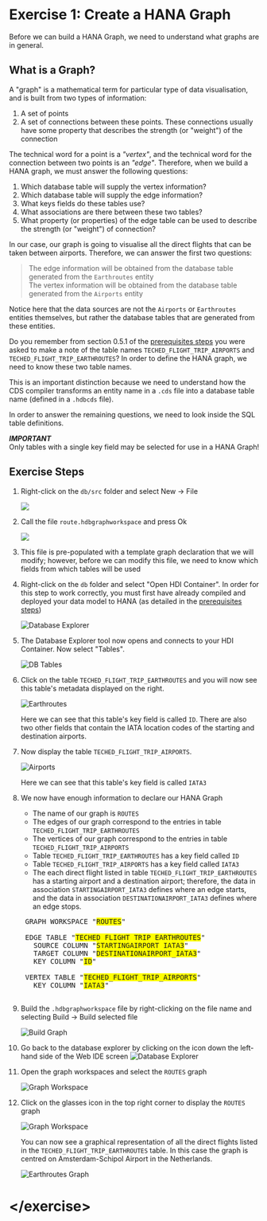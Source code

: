 # Exercise 1: Create a HANA Graph

Before we can build a HANA Graph, we need to understand what graphs are in general.

## What is a Graph?

A "graph" is a mathematical term for particular type of data visualisation, and is built from two types of information:
    
1. A set of points
1. A set of connections between these points.  These connections usually have some property that describes the strength (or "weight") of the connection

The technical word for a point is a *"vertex"*, and the technical word for the connection between two points is an *"edge"*.  Therefore, when we build a HANA graph, we must answer the following questions:

1. Which database table will supply the vertex information?
1. Which database table will supply the edge information?
1. What keys fields do these tables use?
1. What associations are there between these two tables?
1. What property (or properties) of the edge table can be used to describe the strength (or "weight") of connection?

In our case, our graph is going to visualise all the direct flights that can be taken between airports. Therefore, we can answer the first two questions:

> The edge information will be obtained from the database table generated from the `Earthroutes` entity  
> The vertex information will be obtained from the database table generated from the `Airports` entity

Notice here that the data sources are not the `Airports` or `Earthroutes` entities themselves, but rather the database tables that are generated from these entities.  

Do you remember from section 0.5.1 of the [prerequisites steps](./ex0_prerequisite_steps.md) you were asked to make a note of the table names `TECHED_FLIGHT_TRIP_AIRPORTS` and `TECHED_FLIGHT_TRIP_EARTHROUTES`?  In order to define the HANA graph, we need to know these two table names.

This is an important distinction because we need to understand how the CDS compiler transforms an entity name in a `.cds` file into a database table name (defined in a `.hdbcds` file).

In order to answer the remaining questions, we need to look inside the SQL table definitions.

***IMPORTANT***  
Only tables with a single key field may be selected for use in a HANA Graph!


## Exercise Steps

1. Right-click on the `db/src` folder and select New -> File  

    ![](./img/Ex1_Create_File.png)

1. Call the file `route.hdbgraphworkspace` and press Ok

    ![](./img/Ex1_Filename.png)

1. This file is pre-populated with a template graph declaration that we will modify; however, before we can modify this file, we need to know which fields from which tables will be used

1. Right-click on the `db` folder and select "Open HDI Container".  In order for this step to work correctly, you must first have already compiled and deployed your data model to HANA (as detailed in the [prerequisites steps](./ex0_prerequisite_steps.md))

    ![Database Explorer](./img/Ex1_Open_HDI_Container.png)

1. The Database Explorer tool now opens and connects to your HDI Container.  Now select "Tables".

    ![DB Tables](./img/Ex1_DB_Tables.png)

1. Click on the table `TECHED_FLIGHT_TRIP_EARTHROUTES` and you will now see this table's metadata displayed on the right.

    ![Earthroutes](./img/Ex1_Table_Earthroutes.png)
    
    Here we can see that this table's key field is called `ID`.  There are also two other fields that contain the IATA location codes of the starting and destination airports.
    
1. Now display the table `TECHED_FLIGHT_TRIP_AIRPORTS`.

    ![Airports](./img/Ex1_Table_Airports.png)
    
    Here we can see that this table's key field is called `IATA3`

1. We now have enough information to declare our HANA Graph

    * The name of our graph is `ROUTES`
    * The edges of our graph correspond to the entries in table `TECHED_FLIGHT_TRIP_EARTHROUTES`
    * The vertices of our graph correspond to the entries in table `TECHED_FLIGHT_TRIP_AIRPORTS`
    * Table `TECHED_FLIGHT_TRIP_EARTHROUTES` has a key field called `ID`
    * Table `TECHED_FLIGHT_TRIP_AIRPORTS` has a key field called `IATA3`
    * The each direct flight listed in table `TECHED_FLIGHT_TRIP_EARTHROUTES` has a starting airport and a destination airport; therefore, the data in association `STARTINGAIRPORT_IATA3` defines where an edge starts, and the data in association `DESTINATIONAIRPORT_IATA3` defines where an edge stops.

    <pre>
    GRAPH WORKSPACE "<span style="background-color: yellow">ROUTES</span>"
    
    EDGE TABLE "<span style="background-color: yellow">TECHED_FLIGHT_TRIP_EARTHROUTES</span>"
      SOURCE COLUMN "<span style="background-color: yellow">STARTINGAIRPORT_IATA3</span>"
      TARGET COLUMN "<span style="background-color: yellow">DESTINATIONAIRPORT_IATA3</span>"
      KEY COLUMN "<span style="background-color: yellow">ID</span>"
    
    VERTEX TABLE "<span style="background-color: yellow">TECHED_FLIGHT_TRIP_AIRPORTS</span>"
      KEY COLUMN "<span style="background-color: yellow">IATA3</span>"
    </pre>

1. Build the `.hdbgraphworkspace` file by right-clicking on the file name and selecting Build -> Build selected file

    ![Build Graph](./img/Ex1_Build_Graph.png)

1. Go back to the database explorer by clicking on the icon down the left-hand side of the Web IDE screen ![Database Explorer](./img/Icon_Database_Explorer.png)

1. Open the graph workspaces and select the `ROUTES` graph

    ![Graph Workspace](./img/Ex1_Graph_Workspace.png)

1. Click on the glasses icon in the top right corner to display the `ROUTES` graph

    ![Graph Workspace](./img/Ex1_Display_Graph.png)
    
    You can now see a graphical representation of all the direct flights listed in the `TECHED_FLIGHT_TRIP_EARTHROUTES` table.  In this case the graph is centred on Amsterdam-Schipol Airport in the Netherlands.
    
    ![Earthroutes Graph](./img/Ex1_Earthroutes_Graph.png)


# \</exercise>
